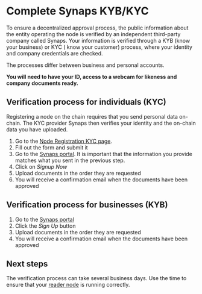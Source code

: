 # Complete Synaps KYB/KYC

To ensure a decentralized approval process, the public information about the entity operating the node is verified by an
independent third-party company called Synaps. Your information is verified through a KYB (know your business) or KYC (
know your customer) process, where your identity and company credentials are checked.

The processes differ between business and personal accounts.

**You will need to have your ID, access to a webcam for likeness and company documents ready.**

## Verification process for individuals (KYC)

Registering a node on the chain requires that you send personal data on-chain. The KYC provider Synaps then verifies
your identity and the on-chain data you have uploaded.

1. Go to the [Node Registration KYC page](https://browser.partisiablockchain.com/node-registration).
2. Fill out the form and submit it
3. Go to the [Synaps portal](https://partisiablockchain-kyc.synaps.me/). It is important that the information you
   provide matches what you sent in the previous step.
4. Click on *Signup Now*
5. Upload documents in the order they are requested
6. You will receive a confirmation email when the documents have been approved

## Verification process for businesses (KYB)

1. Go to the [Synaps portal](https://partisiablockchain.synaps.me/)
2. Click the *Sign Up* button
3. Upload documents in the order they are requested
4. You will receive a confirmation email when the documents have been approved

## Next steps

The verification process can take several business days. Use the time to ensure that
your [reader node](run-a-reader-node.md) is running correctly.
